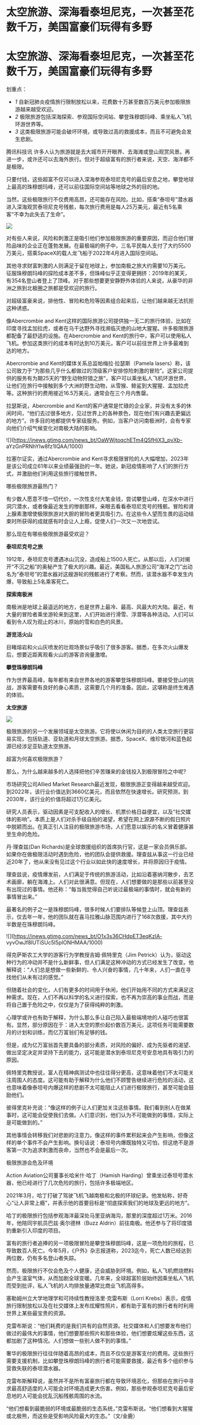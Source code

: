 # 太空旅游、深海看泰坦尼克，一次甚至花数千万，美国富豪们玩得有多野

# 太空旅游、深海看泰坦尼克，一次甚至花数千万，美国富豪们玩得有多野

划重点：

  * _1_ 自新冠肺炎疫情旅行限制放松以来，花费数十万甚至数百万美元参加极限旅游越来越受欢迎。
  * _2_ 极限旅游包括深海探索、参观国际空间站、攀登珠穆朗玛峰、乘坐私人飞机环游世界等。
  * _3_ 这类极限旅游可能会破坏环境，或导致过高的救援成本，而且不可避免会发生悲剧。

腾讯科技讯 许多人认为旅游就是去大城市开开眼界、去海滩或登山观赏风景。再进一步，或许还可以去海外旅行。但对于超级富有的旅行者来说，天空、海洋都不是极限。

只要付钱，这些超富不仅可以进入深海参观泰坦尼克号的最后安息之地，攀登地球上最高的珠穆朗玛峰，还可以前往国际空间站等地球之外的目的地。

当然，这些极限旅行不仅费用高昂，还可能存在风险。比如，搭乘“泰坦号”潜水器进入深海观赏泰坦尼克号残骸，每次旅行费用是每人25万美元，最近有5名乘客“不幸为此失去了生命”。

![](https://inews.gtimg.com/news_bt/ONrlMRt7R1is3kKf8LxQmyf1ByxXVM7LZFmwhOXWYQLtwAA/1000)

对有些人来说，风险和刺激正是吸引他们参加极限旅游的重要原因，而迎合他们冒险品味的企业正在蓬勃发展。在最极端的例子中，三名平民每人支付了大约5500万美元，搭乘SpaceX的载人龙飞船于2022年4月进入国际空间站。

其他寻求财富刺激的人则满足于留在地球上，参加南极之旅大约需要10万美元。征服珠穆朗玛峰的探险成本差不多，但珠峰似乎正变得更拥挤：2019年的某天，有354名登山者登上了顶峰。对于那些想要更安静野外体验的人来说，从豪华的非洲之旅到北极圈之旅都是受欢迎的旅行。

对超级富豪来说，排他性、冒险和危险等因素组合起来后，让他们越来越无法抗拒这种诱惑。

像Abercrombie and
Kent这样的国际旅游公司提供独一无二的旅行体验，比如在印度寻找孟加拉虎，或者在乌干达野外寻找濒临灭绝的山地大猩猩。许多极限旅游都配备了最舒适的设施。在Abercrombie
and Kent的旅行中，客户可以使用私人飞机。参加这类旅行的成本有时达到10万美元，客户可以前往世界上许多最难到达的地方。

Abercrombie and Kent的媒体关系总监帕梅拉·拉瑟斯（Pamela
lasers）称，该公司致力于“为那些几乎什么都做过的顶级客户安排惊险刺激的冒险”。这家公司提供的服务有为期25天的“野生动物狩猎之旅”，客户可以乘坐私人飞机环游世界，让他们在旅行中接触到多个大洲的野生动物，从雪猴、鲸鲨到大猩猩、孟加拉虎等。这种旅行的费用接近16.5万美元，通常会在三个月内售罄。

拉瑟斯说，Abercrombie and
Kent的客户通常是忙碌的企业家，并没有太多的休闲时间，“他们去过很多地方，见过世界上的各种景色，现在他们有兴趣去更偏远的地方”。许多目的地都提供专家级服务。例如，当客户访问南极洲时，会有专家向他们介绍气候变化对南极大陆的影响。

![](https://inews.gtimg.com/news_bt/OaWWjtoqchETm4QSfHiX3_pvXb-
aYzGnPRNhYIw8fz1IQAA/1000)

拉塞尔证实，通过Abercrombie and
Kent寻求极限冒险的人大幅增加，2023年是该公司成立61年以来业绩最强劲的一年。她说，新冠疫情影响了人们的旅行方式，并激励他们利用这些旅行接触世界。

哪些极限旅游最热门？

有少数人愿意不惜一切代价，一次性支付大笔金钱，尝试攀登山峰，在深水中进行洞穴潜水，或者像最近发生的惨剧那样，亲眼去看看泰坦尼克号的残骸。冒险和肾上腺素激增使极限旅游对大胆的冒险者更具吸引力。在这些令人望而生畏的运动结束时所获得的成就感有时会让人上瘾，促使人们一次又一次地尝试。

那么现在有哪些极限旅游最受欢迎？

**泰坦尼克号之旅**

1912年，泰坦尼克号遭遇冰山沉没，造成船上1500人死亡。从那以后，人们对揭开“不沉之船”的奥秘产生了极大的兴趣。最近，美国私人旅游公司“海洋之门”出动名为“泰坦号”的潜水器对这艘游轮的残骸进行了考察。然而，该潜水器不幸发生内爆，导致船上5名乘客死亡。

**探索南极洲**

南极洲是地球上最遥远的地方，也是世界上最冷、最高、风最大的大陆。最近，有大量的冒险者乘坐游轮来到这里，人们开始进行滑雪、浮潜等各种活动。人们可以看到令人叹为观止的冰川，原始的雪和白色的风景。

**游览活火山**

目睹熔岩和火山灰喷发的壮观场景似乎吸引了很多游客。据悉，在多次火山爆发后，想要近距离观看火山的游客咨询量激增。

**攀登珠穆朗玛峰**

作为世界最高峰，每年都有来自世界各地的游客攀登珠穆朗玛峰。要接受登山的挑战，游客需要有良好的身心素质，这需要几个月的准备。因此，这堪称是终生难遇的体验。

**太空旅游**

![](https://inews.gtimg.com/news_bt/Ozp5ronYHI-K0NCg4dbN-40DWrpRYI4OSjURS34LIuQwgAA/1000)

极限旅游的另一个发展领域是太空旅游。它将使以休闲为目的的人类太空旅行更容易实现，包括轨道、亚轨道和月球太空旅游。据悉，SpaceX、维珍银河和蓝色起源已经涉足亚轨道太空旅游。

超富为何喜欢极限旅游？

那么，为什么越来越多的人选择把他们辛苦赚来的金钱投入到极限冒险之中呢?

市场研究公司Allied Market
Research最近发现，极限旅游正变得越来越受欢迎。到2022年，该行业价值达到3660亿美元，而且依然在快速增长。研究预测，到2030年，该行业的价值将超过1万亿美元。

研究人员表示，驱动因素是可支配收入的增长、机票价格日益便宜，以及“社交媒体的影响”。本质上是人们对杀手级自拍的渴望，希望在网上源源不断的假日照片中脱颖而出。在真正引人注目的极限旅游市场，人们愿意以娱乐的名义冒着健康甚至生命的危险。

丹·理查兹(Dan
Richards)是全球救援组织的首席执行官，这是一家会员俱乐部。如果你在做极限活动时遇到危险，他的团队会提供救援。理查兹从事这一行业已经近20年了，他从来没有见过这个行业以如此快的速度增长，并将原因归于疫情。

理查兹说，疫情爆发前，人们满足于传统的旅游活动，比如沿着塞纳河散步，去艺术画廊，躺在海滩上。人们对此很满意。但现在，人们想要做的是那些以前甚至没有出现过的事情。他还称：“每当我觉得自己听说过最极端的事情时，就会有新的事情冒出来。”

最著名的例子之一是珠穆朗玛峰，很多时候人们要排队等候登上山顶。理查兹表示，仅去年一年，他的团队就在喜马拉雅山脉范围内进行了168次救援，其中大约半数是在珠穆朗玛峰。

![](https://inews.gtimg.com/news_bt/O1x3s36CHdpET3eqKzIA-
vyvOwJf8lUTiSUc5l5pIONHMAA/1000)

得克萨斯农工大学的游客行为学教授吉姆·佩特里克（Jim
Petrick）认为，驱动这种行为的冲动并不是什么新鲜事，但人们满足这种冲动的方式已经发生了改变。他解释说：“人们总是想做一些新鲜的、令人兴奋的事情，几十年来，人们一直在寻找他们从未有过的感觉。”

但随着社会的变化，人们有更多的时间用于休闲，他们开始用不同的方式来满足这种需求。现在，人们不再以科学的名义进行探索，也不再为崇高的事业而战，而是将自己置于危险之中，仅仅是为了获得纯粹的刺激。

心理学或许也有助于解释，为什么那么多让自己陷入最极端境地的人碰巧也很富有。显然，部分原因在于：进入太空的票价起价数百万美元，这项任务可能需要数月的计划和训练，而亿万富翁们有足够的钱。

但是，成为亿万富翁首先要具备的部分素质，对风险的偏好、成为先驱者的渴望、做出坚定决定并坚持下去的能力，这可能是潜水到泰坦尼克号安息地具有吸引力的原因。

佩特里克教授说，富人在精神病测试中也往往得分更高，这意味着他们不太可能关注周围人的态度。这可能有助于解释为什么他们不顾警告继续进行危险的活动，这也意味着像泰坦号内爆这样的悲剧不太可能阻止人们进行极限旅行，甚至可能会鼓励他们。

彼得里克补充说：“像这样的例子让人们更加关注这些事情。我们看到别人在做某事时，这可能会促使我们去做。人们意识到，他们认为不可能做到的事情，实际上是可能做到的。”

其他事情会转移我们对悲剧的注意力。像这样的事件累积起来会产生影响，但像这样的单个事件不会产生影响。换句话说：泰坦号内爆既独特又可怕，但这绝不是游客第一次为追求刺激而丧命，当然也不会是最后一次。

极限旅游会危及环境

Action Aviation公司董事长哈米什·哈丁（Hamish Harding）曾乘坐过泰坦号潜水器，他已经进行了几次危险的旅行，包括许多极端地区。

2021年3月，哈丁打破了驾驶飞机飞越南极和北极的环球纪录。他发帖称，好奇心“让人非常上瘾”，并表示他的首要目标是“彻底探索我们的地球及更远的地方”。

哈丁的极限旅行包括参观海洋最深处马里亚纳海沟，那里的深度超过1万米。2016年，他陪同宇航员巴兹·奥尔德林（Buzz
Aldrin）前往南极。他还参与了将印度猎豹重新引入印度的项目。

富有的旅行者追捧的另一项极限冒险是攀登珠穆朗玛峰，这是一项危险的旅程，已导致数百人死亡。今年5月，《户外》杂志报道称，2023迄今，死亡人数已经达到两位数，仍有多名登山者失踪。

然而，极限旅行不仅会危及个人健康，还会威胁到环境。例如，私人飞机燃烧燃料会产生温室气体，从而加剧全球变暖。几年来，全球超富阶层始终因乘坐私人飞机而受到批评，私人飞机的人均排放量通常比商业飞机高得多。

塞勒姆州立大学地理学和可持续性教授洛里·克雷布斯（Lorri
Krebs）表示，疫情旅行限制放松以及在社交媒体上发布炫耀性照片，都有助于富有的旅行者有时利用世界上某些最宝贵的资源。

克雷布斯说：“他们耗费的是我们共有的自然资源。社交媒体和人们想要发布他们做过的最伟大的事情，他们想要那些照片和那些体验，他们想要炫耀这些东西，这都加剧了这种情况。人们想做一些别人做不到的事情。”

奢华的极限旅行往往伴随着高昂的成本，而且不仅仅是游客支付的费用。这些旅行需要支援机制，比如攀登珠穆朗玛峰的旅行者可能需要救援，最近有多个组织参与营救失联的泰坦潜水器。

克雷布斯解释说，虽然并不是所有富豪旅行都在导致环境恶化，但那些在旅行中寻求最高舒适度的人可能会对环境造成更大伤害。例如，那些参观泰坦尼克号最后安息地的人可能会扰乱沉船残骸周围的水流。

“他们想看到最脆弱的环境或最脆弱的生态系统，”克雷布斯说。“他们想看到大猩猩或北极熊，而这些是受影响风险最大的生态。”（文/金鹿）

